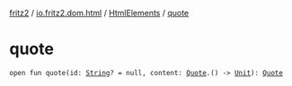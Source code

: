 [fritz2](../../index.md) / [io.fritz2.dom.html](../index.md) / [HtmlElements](index.md) / [quote](./quote.md)

# quote

`open fun quote(id: `[`String`](https://kotlinlang.org/api/latest/jvm/stdlib/kotlin/-string/index.html)`? = null, content: `[`Quote`](../-quote/index.md)`.() -> `[`Unit`](https://kotlinlang.org/api/latest/jvm/stdlib/kotlin/-unit/index.html)`): `[`Quote`](../-quote/index.md)